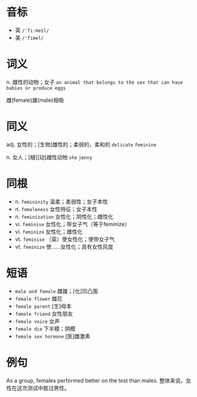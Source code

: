 # 音标

- 英 `/'fiːmeɪl/`
- 美 `/'fimel/`

# 词义

n. 雌性的动物；女子
`an animal that belongs to the sex that can have babies or produce eggs`



雌(female)雄(male)相吸

# 同义

adj. 女性的；[生物]雌性的；柔弱的，柔和的
`delicate` `feminine`

n. 女人；[植][动]雌性动物
`she` `jenny`

# 同根

- n. `femininity` 温柔；柔弱性；女子本性
- n. `femaleness` 女性特征；女子本性
- n. `feminization` 女性化；阴性化；雌性化
- vi. `feminise` 女性化；带女子气（等于feminize）
- vi. `feminize` 女性化；雌性化
- vt. `feminise` （英）使女性化；使带女子气
- vt. `feminize` 使……女性化；具有女性风度

# 短语

- `male and female` 雌雄；[化]凹凸面
- `female flower` 雌花
- `female parent` [生]母本
- `female friend` 女性朋友
- `female voice` 女声
- `female die` 下半模；阴模
- `female sex hormone` [医]雌激素

# 例句

As a group, females performed better on the test than males.
整体来说，女性在这次测试中胜过男性。


